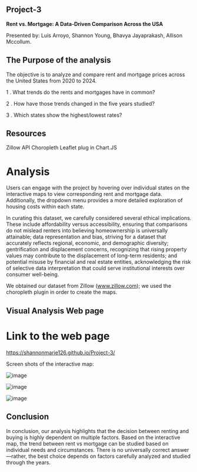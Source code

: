 ## Project-3

**Rent vs. Mortgage: A Data-Driven Comparison Across the USA**

Presented by: Luis Arroyo, ​Shannon Young, ​Bhavya Jayaprakash, ​Allison Mccollum.

## The Purpose of the analysis ##

The objective is to analyze and compare rent and mortgage prices across the United States from 2020 to 2024.

1 . What trends do the rents and mortgages have in common?​

2 . How have those trends changed  in the five years studied?​

3 . Which states show the highest/lowest rates?

## Resources ##
Zillow API​
Choropleth Leaflet plug in​
Chart.JS

# Analysis #

Users can engage with the project by hovering over individual states on the interactive maps to view corresponding rent and mortgage data. Additionally, the dropdown menu provides a more detailed exploration of housing costs within each state.

In curating this dataset, we carefully considered several ethical implications. These include affordability versus accessibility, ensuring that comparisons do not mislead renters into believing homeownership is universally attainable; data representation and bias, striving for a dataset that accurately reflects regional, economic, and demographic diversity; gentrification and displacement concerns, recognizing that rising property values may contribute to the displacement of long-term residents; and potential misuse by financial and real estate entities, acknowledging the risk of selective data interpretation that could serve institutional interests over consumer well-being.

We obtained our dataset from Zillow (www.zillow.com); we used the choropleth plugin in order to create the maps.

## Visual Analysis Web page ##

# Link to the web page #

https://shannonmarie126.github.io/Project-3/

Screen shots of the interactive map: 

![image](https://github.com/user-attachments/assets/28e637d6-8571-4e92-831c-934530863b00)

![image](https://github.com/user-attachments/assets/f0b9cf61-af9b-4dde-b98b-dbf39a7763cc)

![image](https://github.com/user-attachments/assets/fe403545-e806-4615-992f-155cd03ec949)


## Conclusion 

In conclusion, our analysis highlights that the decision between renting and buying is highly dependent on multiple factors. Based on the interactive map, the trend between rent vs mortgage can be studied based on individual needs and circumstances. There is no universally correct answer—rather, the best choice depends on factors carefully analyzed and studied through the years.
